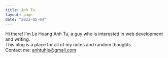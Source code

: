 ```yaml
---
title: Anh Tu
layout: page
date: "2023-05-04"
---
```


Hi there! I'm Le Hoang Anh Tu, a guy who is interested in web development and writing.  
This blog is a place for all of my notes and random thoughts.  
Contact me: [anhtuhle@gmail.com](mailto:anhtuhle@gmail.com)
